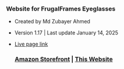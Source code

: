 ### Website for FrugalFrames Eyeglasses
- Created by Md Zubayer Ahmed
- Version 1.17 | Last update January 14, 2025
- [Live page link](https://www.frugalframeseye.com/)

  ### [Amazon Storefront](https://amazon.ca/shops/frugalframes) | [This Website](Https://www.frugalframeseye.com)
